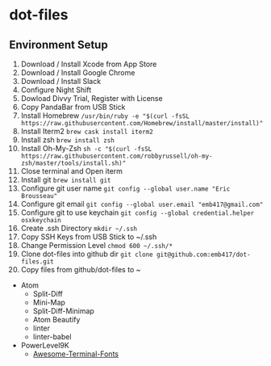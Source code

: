 # dot-files

## Environment Setup
1. Download / Install Xcode from App Store
1. Download / Install Google Chrome
1. Download / Install Slack
1. Configure Night Shift
1. Dowload Divvy Trial, Register with License
1. Copy PandaBar from USB Stick
1. Install Homebrew `/usr/bin/ruby -e "$(curl -fsSL https://raw.githubusercontent.com/Homebrew/install/master/install)"`
1. Install Iterm2 `brew cask install iterm2`
1. Install zsh `brew install zsh`
1. Install Oh-My-Zsh `sh -c "$(curl -fsSL https://raw.githubusercontent.com/robbyrussell/oh-my-zsh/master/tools/install.sh)"`
1. Close terminal and Open iterm
1. Install git `brew install git`
1. Configure git user name `git config --global user.name "Eric Brousseau"`
1. Configure git email `git config --global user.email "emb417@gmail.com"`
1. Configure git to use keychain `git config --global credential.helper osxkeychain`
1. Create .ssh Directory `mkdir ~/.ssh`
1. Copy SSH Keys from USB Stick to ~/.ssh
1. Change Permission Level `chmod 600 ~/.ssh/*`
1. Clone dot-files into github dir `git clone git@github.com:emb417/dot-files.git`
1. Copy files from github/dot-files to ~


* Atom
  * Split-Diff
  * Mini-Map
  * Split-Diff-Minimap
  * Atom Beautify
  * linter
  * linter-babel
* PowerLevel9K
  * [Awesome-Terminal-Fonts](https://github.com/gabrielelana/awesome-terminal-fonts)
